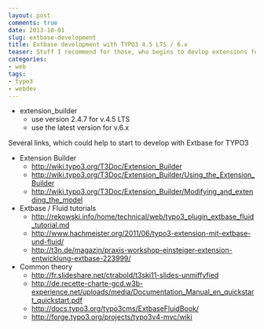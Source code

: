 ```yaml
---
layout: post
comments: true
date: 2013-10-01
slug: extbase-development
title: Extbase development with TYPO3 4.5 LTS / 6.x
teaser: Stuff I recommend for those, who begins to devlop extensions for TYPO3 in right way
categories:
- web
tags:
- typo3
- webdev
---
```



- extension_builder
  * use version 2.4.7 for v.4.5 LTS
  * use the latest version for v.6.x

Several links, which could help to start to develop with Extbase for TYPO3

- Extension Builder
  * http://wiki.typo3.org/T3Doc/Extension_Builder
  * http://wiki.typo3.org/T3Doc/Extension_Builder/Using_the_Extension_Builder
  * http://wiki.typo3.org/T3Doc/Extension_Builder/Modifying_and_extending_the_model
- Extbase / Fluid tutorials 
  * http://rekowski.info/home/technical/web/typo3_plugin_extbase_fluid_tutorial.md
  * http://www.hachmeister.org/2011/06/typo3-extension-mit-extbase-und-fluid/
  * http://t3n.de/magazin/praxis-workshop-einsteiger-extension-entwicklung-extbase-223999/
- Common theory
  * http://fr.slideshare.net/ctrabold/t3ski11-slides-unmiffyfied
  * http://de.recette-charte-gcd.w3b-experience.net/uploads/media/Documentation_Manual_en_quickstart_quickstart.pdf
  * http://docs.typo3.org/typo3cms/ExtbaseFluidBook/
  * http://forge.typo3.org/projects/typo3v4-mvc/wiki